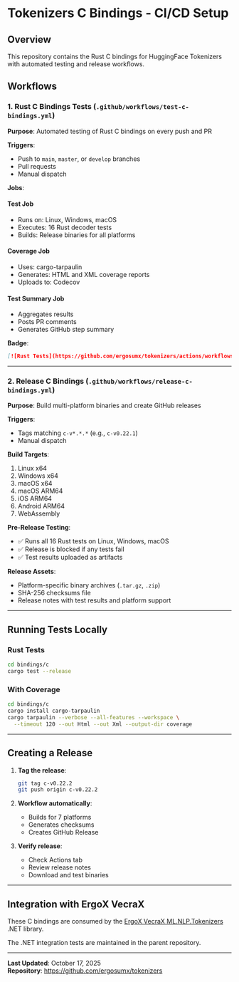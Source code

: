 # Tokenizers C Bindings - CI/CD Setup

## Overview

This repository contains the Rust C bindings for HuggingFace Tokenizers with automated testing and release workflows.

## Workflows

### 1. Rust C Bindings Tests (`.github/workflows/test-c-bindings.yml`)

**Purpose**: Automated testing of Rust C bindings on every push and PR

**Triggers**:
- Push to `main`, `master`, or `develop` branches
- Pull requests
- Manual dispatch

**Jobs**:

#### Test Job
- Runs on: Linux, Windows, macOS
- Executes: 16 Rust decoder tests
- Builds: Release binaries for all platforms

#### Coverage Job
- Uses: cargo-tarpaulin
- Generates: HTML and XML coverage reports
- Uploads to: Codecov

#### Test Summary Job
- Aggregates results
- Posts PR comments
- Generates GitHub step summary

**Badge**:
```markdown
[![Rust Tests](https://github.com/ergosumx/tokenizers/actions/workflows/test-c-bindings.yml/badge.svg)](https://github.com/ergosumx/tokenizers/actions/workflows/test-c-bindings.yml)
```

---

### 2. Release C Bindings (`.github/workflows/release-c-bindings.yml`)

**Purpose**: Build multi-platform binaries and create GitHub releases

**Triggers**:
- Tags matching `c-v*.*.*` (e.g., `c-v0.22.1`)
- Manual dispatch

**Build Targets**:
1. Linux x64
2. Windows x64
3. macOS x64
4. macOS ARM64
5. iOS ARM64
6. Android ARM64
7. WebAssembly

**Pre-Release Testing**:
- ✅ Runs all 16 Rust tests on Linux, Windows, macOS
- ✅ Release is blocked if any tests fail
- ✅ Test results uploaded as artifacts

**Release Assets**:
- Platform-specific binary archives (`.tar.gz`, `.zip`)
- SHA-256 checksums file
- Release notes with test results and platform support

---

## Running Tests Locally

### Rust Tests
```bash
cd bindings/c
cargo test --release
```

### With Coverage
```bash
cd bindings/c
cargo install cargo-tarpaulin
cargo tarpaulin --verbose --all-features --workspace \
  --timeout 120 --out Html --out Xml --output-dir coverage
```

---

## Creating a Release

1. **Tag the release**:
   ```bash
   git tag c-v0.22.2
   git push origin c-v0.22.2
   ```

2. **Workflow automatically**:
   - Builds for 7 platforms
   - Generates checksums
   - Creates GitHub Release

3. **Verify release**:
   - Check Actions tab
   - Review release notes
   - Download and test binaries

---

## Integration with ErgoX VecraX

These C bindings are consumed by the [ErgoX VecraX ML.NLP.Tokenizers](https://github.com/ergosumx/vecrax-hf-tokenizers) .NET library.

The .NET integration tests are maintained in the parent repository.

---

**Last Updated**: October 17, 2025  
**Repository**: https://github.com/ergosumx/tokenizers
